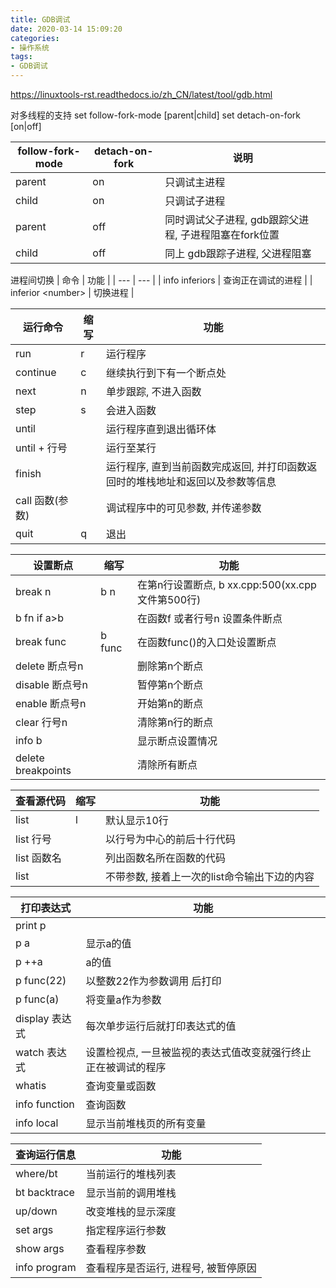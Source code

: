 ```yaml
---
title: GDB调试
date: 2020-03-14 15:09:20
categories: 
- 操作系统
tags:
- GDB调试
---
```


https://linuxtools-rst.readthedocs.io/zh_CN/latest/tool/gdb.html

对多线程的支持
set follow-fork-mode [parent|child]
set detach-on-fork [on|off]

| follow-fork-mode | detach-on-fork | 说明 |
| --- | --- | --- |
| parent | on | 只调试主进程 |
| child | on | 只调试子进程 |
| parent | off | 同时调试父子进程, gdb跟踪父进程, 子进程阻塞在fork位置 |
| child | off | 同上 gdb跟踪子进程, 父进程阻塞 |

进程间切换
| 命令 | 功能 |
| --- | --- |
| info inferiors | 查询正在调试的进程 |
| inferior \<number> | 切换进程 |


| 运行命令 | 缩写 | 功能 |
| --- | --- | --- |
| run | r | 运行程序 |
| continue | c | 继续执行到下有一个断点处 |
| next | n | 单步跟踪, 不进入函数 |
| step | s | 会进入函数 |
| until | | 运行程序直到退出循环体 |
| until + 行号 | | 运行至某行 |
| finish | | 运行程序, 直到当前函数完成返回, 并打印函数返回时的堆栈地址和返回以及参数等信息 |
| call 函数(参数) | | 调试程序中的可见参数, 并传递参数 |
| quit | q | 退出 |

| 设置断点 | 缩写 | 功能 |
| --- | --- |--- |
| break n | b n | 在第n行设置断点, b xx.cpp:500(xx.cpp文件第500行) |
| b fn if a>b | | 在函数f 或者行号n 设置条件断点 |
| break func | b func | 在函数func()的入口处设置断点 |
| delete 断点号n | | 删除第n个断点 |
| disable 断点号n | | 暂停第n个断点 |
| enable 断点号n | | 开始第n的断点 |
| clear 行号n | | 清除第n行的断点 |
| info b | | 显示断点设置情况 |
| delete breakpoints | | 清除所有断点 |

| 查看源代码 | 缩写 | 功能 |
| --- | --- | --- |
| list | l | 默认显示10行 |
| list 行号 | | 以行号为中心的前后十行代码 |
| list 函数名 | | 列出函数名所在函数的代码 |
| list | | 不带参数, 接着上一次的list命令输出下边的内容 |

| 打印表达式 | 功能 |
| --- | --- |
| print p | |
| p a | 显示a的值 |
| p ++a | a的值 |
| p func(22) | 以整数22作为参数调用 后打印 |
| p func(a) | 将变量a作为参数 |
| display 表达式 | 每次单步运行后就打印表达式的值 |
| watch 表达式 | 设置检视点, 一旦被监视的表达式值改变就强行终止正在被调试的程序 |
| whatis | 查询变量或函数 |
| info function | 查询函数 |
| info local | 显示当前堆栈页的所有变量 |


| 查询运行信息 | 功能 |
| --- | --- |
| where/bt | 当前运行的堆栈列表 |
| bt backtrace | 显示当前的调用堆栈 |
| up/down | 改变堆栈的显示深度 |
| set args | 指定程序运行参数 |
| show args | 查看程序参数 |
| info program | 查看程序是否运行, 进程号, 被暂停原因 |
